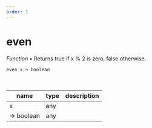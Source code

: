 ```yaml
---
order: 1
---
```

# even

_Function_ &bull; Returns true if x % 2 is zero, false otherwise.

<pre><code>even x &rarr; boolean</code></pre>
<br>

| name | type | description |
|------|------|-------------|
|x|any||
|&rarr; boolean|any||



